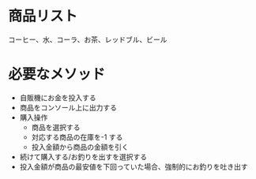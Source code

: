 # 商品リスト

コーヒー、水、コーラ、お茶、レッドブル、ビール

# 必要なメソッド

- 自販機にお金を投入する
- 商品をコンソール上に出力する
- 購入操作
  - 商品を選択する
  - 対応する商品の在庫を-1 する
  - 投入金額から商品の金額を引く
- 続けて購入する/お釣りを出すを選択する
- 投入金額が商品の最安値を下回っていた場合、強制的にお釣りを吐き出す
